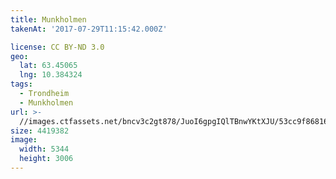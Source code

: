 ```yaml
---
title: Munkholmen
takenAt: '2017-07-29T11:15:42.000Z'

license: CC BY-ND 3.0
geo:
  lat: 63.45065
  lng: 10.384324
tags:
  - Trondheim
  - Munkholmen
url: >-
  //images.ctfassets.net/bncv3c2gt878/JuoI6gpgIQlTBnwYKtXJU/53cc9f868160a7898b65d7bcd7fdcc52/munkholmen_36078779502_o
size: 4419382
image:
  width: 5344
  height: 3006
---
```

